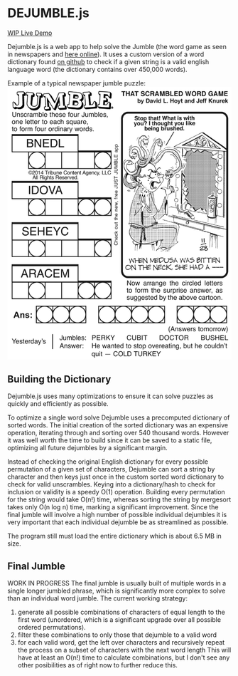 # DEJUMBLE.js
[WIP Live Demo](https://natedonato.com/dejumble) 

  Dejumble.js is a web app to help solve the Jumble (the word game as seen in newspapers and [here online](https://www.jumble.com/)).  It uses a custom version of a word dictionary found [on github](https://github.com/dwyl/english-words/) to check if a given string is a valid english language word (the dictionary contains over 450,000 words).
  
  Example of a typical newspaper jumble puzzle:
    <img src="https://raw.githubusercontent.com/natedonato/dejumble/master/jumbleimages/jumble2.jpg" > 

## Building the Dictionary
  Dejumble.js uses many optimizations to ensure it can solve puzzles as quickly and efficiently as possible.
  
  To optimize a single word solve Dejumble uses a precomputed dictionary of sorted words.  The initial creation of the sorted dictionary was an expensive operation, iterating through and sorting over 540 thousand words.  However it was well worth the time to build since it can be saved to a static file, optimizing all future dejumbles by a significant margin.
  
  Instead of checking the original English dictionary for every possible permutation of a given set of characters, Dejumble can sort a string by character and then keys just once in the custom sorted word dictionary to check for valid unscrambles.  Keying into a dictionary/hash to check for inclusion or validity is a speedy O(1) operation. Building every permutation for the string would take O(n!) time, whereas sorting the string by mergesort takes only O(n log n) time, marking a significant improvement.  Since the final jumble will involve a high number of possible individual dejumbles it is very important that each individual dejumble be as streamlined as possible.
 
  The program still must load the entire dictionary which is about 6.5 MB in size.
  
## Final Jumble
  WORK IN PROGRESS
  The final jumble is usually built of multiple words in a single longer jumbled phrase, which is significantly more complex to solve than an individual word jumble.
  The current working strategy: 
  1) generate all possible combinations of characters of equal length to the first word (unordered, which is a significant upgrade over all possible ordered permutations).
  2) filter these combinations to only those that dejumble to a valid word
  3) for each valid word, get the left over characters and recursively repeat the process on a subset of characters with the next word length
 This will have at least an O(n!) time to calculate combinations, but I don't see any other posibilities as of right now to further reduce this.
